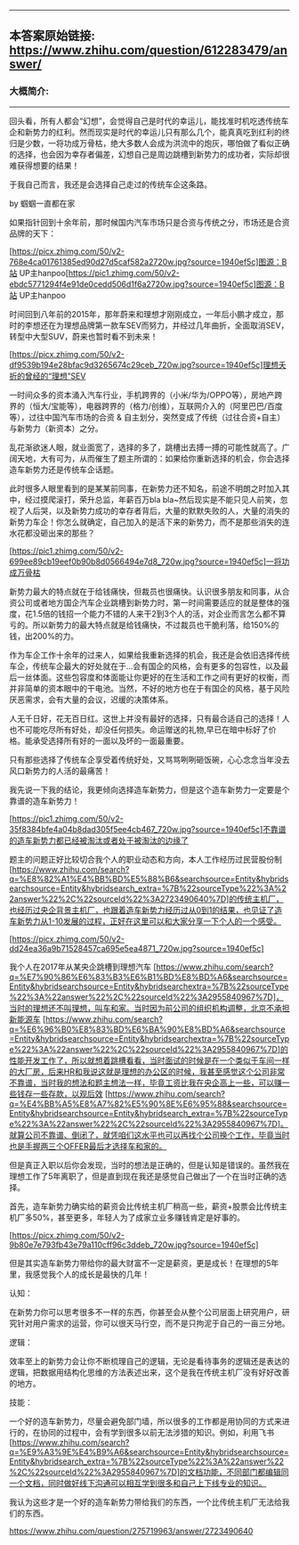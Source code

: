 ----------------------------------------
## 本答案原始链接: https://www.zhihu.com/question/612283479/answer/
### 大概简介: 
----------------------------------------
回头看，所有人都会“幻想”，会觉得自己是时代的幸运儿，能找准时机吃透传统车企和新势力的红利。然而现实是时代的幸运儿只有那么几个，能真真吃到红利的终归是少数，一将功成万骨枯，绝大多数人会成为洪流中的炮灰，哪怕做了看似正确的选择，也会因为幸存者偏差，幻想自己是周边跳槽到新势力的成功者，实际却很难获得想要的结果！

于我自己而言，我还是会选择自己走过的传统车企这条路。

by 蝈蝈一直都在家

如果指针回到十余年前，那时候国内汽车市场只是合资与传统之分，市场还是合资品牌的天下：

[https://picx.zhimg.com/50/v2-768e4ca01761385ed90d27d5caf582a2720w.jpg?source=1940ef5c]图源：B站 UP主hanpoo[https://pic1.zhimg.com/50/v2-ebdc5771294f4e91de0cedd506d1f6a2720w.jpg?source=1940ef5c]图源：B站 UP主hanpoo

时间回到八年前的2015年，那年蔚来和理想才刚刚成立，一年后小鹏才成立，那时的李想还在为理想品牌第一款车SEV而努力，并经过几年曲折，全面取消SEV，转型中大型SUV，蔚来也暂时看不到未来！

[https://picx.zhimg.com/50/v2-df9539b194e28bfac9d3265674c29ceb_720w.jpg?source=1940ef5c]理想夭折的曾经的“理想”SEV

一时间众多的资本涌入汽车行业，手机跨界的（小米/华为/OPPO等），房地产跨界的（恒大/宝能等），电器跨界的（格力/创维），互联网介入的（阿里巴巴/百度等），过往中国汽车市场的合资 & 自主划分，突然变成了传统（过往合资+自主）与新势力（新资本）之分。

乱花渐欲迷人眼，就业面宽了，选择的多了，跳槽出去搏一搏的可能性就高了。广阔天地，大有可为，从而催生了题主所谓的：如果给你重新选择的机会，你会选择造车新势力还是传统车企话题。

此时很多人眼里看到的是某某前同事，在新势力还不知名，前途不明朗之时加入其中，经过摸爬滚打，荣升总监，年薪百万bla bla~然后现实是不能只见人前笑，忽视了人后哭，以及新势力成功的幸存者背后，大量的默默失败的人，大量的消失的新势力车企！你怎么就确定，自己加入的是活下来的新势力，而不是那些消失的连水花都没砸出来的那些？

[https://pic1.zhimg.com/50/v2-699ee89cb19eef0b90b8d0566494e7d8_720w.jpg?source=1940ef5c]一将功成万骨枯

新势力最大的特点就在于给钱痛快，但裁员也很痛快。认识很多朋友和同事，从合资公司或者地方国企汽车企业跳槽到新势力时，第一时间需要适应的就是整体的强度，花1.5倍的钱招一个能力不错的人来干2到3个人的活，对企业而言怎么都不算亏的。所以新势力的最大特点就是给钱痛快，不过裁员也干脆利落，给150%的钱，出200%的力。




作为车企工作十余年的过来人，如果给我重新选择的机会，我还是会依旧选择传统车企，传统车企最大的好处就在于...会有国企的风格，会有更多的包容性，以及最后一丝体面。这些包容度和体面能让你更好的在生活和工作之间有更好的权衡，而并非简单的资本眼中的干电池。当然，不好的地方也在于有国企的风格，基于风险厌恶需求，会有大量的会议，迟缓的决策体系。

人无千日好，花无百日红。这世上并没有最好的选择，只有最合适自己的选择！人也不可能吃尽所有好处，却没任何损失。命运赠送的礼物,早已在暗中标好了价格。能承受选择所有好的一面以及坏的一面最重要。

只有那些选择了传统车企享受着传统好处，又骂骂咧咧砸饭碗，心心念念当年没去风口新势力的人活的最痛苦！

我先说一下我的结论，我更倾向选择造车新势力，但是这个造车新势力一定要是个靠谱的造车新势力！

[https://pic1.zhimg.com/50/v2-35f8384bfe4a04b8dad305f5ee4cb467_720w.jpg?source=1940ef5c]不靠谱的造车新势力都已经被淘汰或者处于被淘汰的边缘了

题主的问题正好比较切合我个人的职业动态和方向，本人工作经历过民营股份制 [https://www.zhihu.com/search?q=%E8%82%A1%E4%BB%BD%E5%88%B6&searchsource=Entity&hybridsearchsource=Entity&hybridsearch_extra=%7B%22sourceType%22%3A%22answer%22%2C%22sourceId%22%3A2723490640%7D]的传统主机厂，也经历过央企背景主机厂，也跟着造车新势力经历过从0到1的结果，也见证了造车新势力从1-10发展的过程，正好在这里可以和大家分享一下个人的一个感受。

[https://picx.zhimg.com/50/v2-dd24ea36a9b71528457ca695e5ea4871_720w.jpg?source=1940ef5c]

我个人在2017年从某央企跳槽到理想汽车 [https://www.zhihu.com/search?q=%E7%90%86%E6%83%B3%E6%B1%BD%E8%BD%A6&searchsource=Entity&hybridsearchsource=Entity&hybridsearchextra=%7B%22sourceType%22%3A%22answer%22%2C%22sourceId%22%3A2955840967%7D]，当时的理想还不叫理想，叫车和家。当时因为前公司的组织机构调整，北京不承担新能源车 [https://www.zhihu.com/search?q=%E6%96%B0%E8%83%BD%E6%BA%90%E8%BD%A6&searchsource=Entity&hybridsearchsource=Entity&hybridsearchextra=%7B%22sourceType%22%3A%22answer%22%2C%22sourceId%22%3A2955840967%7D]的性能开发工作了，所以就想着跳槽看看，当时面试的时候是在一个类似于车间一样的大厂房，后来HR和我说这就是理想的办公区的时候，我甚至感觉这个公司非常不靠谱，当时我的想法和题主想法一样，毕竟工资比我在央企高上一些，可以赚一些钱存一些存款，以观后效 [https://www.zhihu.com/search?q=%E4%BB%A5%E8%A7%82%E5%90%8E%E6%95%88&searchsource=Entity&hybridsearchsource=Entity&hybridsearch_extra=%7B%22sourceType%22%3A%22answer%22%2C%22sourceId%22%3A2955840967%7D]。就算公司不靠谱、倒闭了，就凭咱们这水平也可以再找个公司换个工作，毕竟当时也是手握两三个OFFER最后才选择车和家的。

但是真正入职以后你会发现，当时的想法是正确的，但是认知是错误的。虽然我在理想工作了5年离职了，但是直到现在我还是感觉自己做出了一个在当时正确的选择。

首先，造车新势力确实给的薪资会比传统主机厂稍高一些，薪资+股票会比传统主机厂多50%，甚至更多，年轻人为了成家立业多赚钱肯定是好事的。

[https://picx.zhimg.com/50/v2-9b80e7e793fb43e79a110cff96c3ddeb_720w.jpg?source=1940ef5c]

但是其实造车新势力带给你的最大财富不一定是薪资，更是成长！在理想的5年里，我感觉我个人的成长是最快的几年！

认知：

在新势力你可以思考很多不一样的东西，你甚至会从整个公司层面上研究用户，研究针对用户需求的运营，你可以很天马行空，而不是只拘泥于自己的一亩三分地。

逻辑：

效率至上的新势力会让你不断梳理自己的逻辑，无论是看待事务的逻辑还是表达的逻辑，把数据用结构化思维的方法表述出来，这个是我在传统主机厂没有好好改善的地方。

技能：

一个好的造车新势力，尽量会避免部门墙，所以很多的工作都是用协同的方式来进行的，在协同的过程中，会有学到很多以前无法涉猎的知识。例如，利用飞书 [https://www.zhihu.com/search?q=%E9%A3%9E%E4%B9%A6&searchsource=Entity&hybridsearchsource=Entity&hybridsearch_extra=%7B%22sourceType%22%3A%22answer%22%2C%22sourceId%22%3A2955840967%7D]的文档功能，不同部门都编辑同一个文档，同时做好线下沟通可以相互学到很多和自己上下线专业的知识。

我认为这些才是一个好的造车新势力带给我们的东西，一个比传统主机厂无法给我们的东西。

https://www.zhihu.com/question/275719963/answer/2723490640

